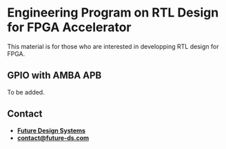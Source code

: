 # Engineering Program on RTL Design for FPGA Accelerator
This material is for those who are interested in developping RTL design for FPGA.

## GPIO with AMBA APB
To be added.

## Contact
* <a href="http://www.future-ds.com" target="_blank">**Future Design Systems**</a>
* **[contact@future-ds.com](mailto:contact@future-ds.com)**
